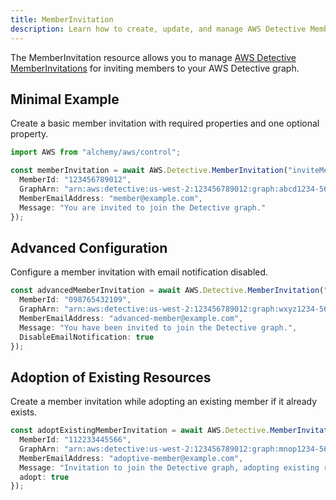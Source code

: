 ```yaml
---
title: MemberInvitation
description: Learn how to create, update, and manage AWS Detective MemberInvitations using Alchemy Cloud Control.
---
```



The MemberInvitation resource allows you to manage [AWS Detective MemberInvitations](https://docs.aws.amazon.com/detective/latest/userguide/) for inviting members to your AWS Detective graph.

## Minimal Example

Create a basic member invitation with required properties and one optional property.

```ts
import AWS from "alchemy/aws/control";

const memberInvitation = await AWS.Detective.MemberInvitation("inviteMember", {
  MemberId: "123456789012",
  GraphArn: "arn:aws:detective:us-west-2:123456789012:graph:abcd1234-5678-90ef-ghij-klmnopqrstuv",
  MemberEmailAddress: "member@example.com",
  Message: "You are invited to join the Detective graph."
});
```

## Advanced Configuration

Configure a member invitation with email notification disabled.

```ts
const advancedMemberInvitation = await AWS.Detective.MemberInvitation("advancedInviteMember", {
  MemberId: "098765432109",
  GraphArn: "arn:aws:detective:us-west-2:123456789012:graph:wxyz1234-5678-90ef-ghij-klmnopqrstuv",
  MemberEmailAddress: "advanced-member@example.com",
  Message: "You have been invited to join the Detective graph.",
  DisableEmailNotification: true
});
```

## Adoption of Existing Resources

Create a member invitation while adopting an existing member if it already exists.

```ts
const adoptExistingMemberInvitation = await AWS.Detective.MemberInvitation("adoptInviteMember", {
  MemberId: "112233445566",
  GraphArn: "arn:aws:detective:us-west-2:123456789012:graph:mnop1234-5678-90ef-ghij-klmnopqrstuv",
  MemberEmailAddress: "adoptive-member@example.com",
  Message: "Invitation to join the Detective graph, adopting existing resource.",
  adopt: true
});
```
